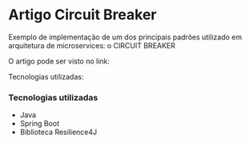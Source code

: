 # Artigo Circuit Breaker

Exemplo de implementação de um dos principais padrões utilizado em arquitetura de microservices: o CIRCUIT BREAKER

O artigo pode ser visto no link: 

Tecnologias utilizadas:

### Tecnologias utilizadas

* Java
* Spring Boot
* Biblioteca Resilience4J
